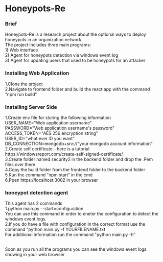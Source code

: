 # Honeypots-Re

<h3>Brief<br/></h3>
Honeypots-Re is a research project about the optional ways to deploy honeypots in an organization network.<br/>
The project includes three main programs:<br/>
1) Web interface<br/>
2) Agent for honeypots detection via windows event log<br/>
3) Agent for updating users that used to be honeypots for an attacker<br/>


<h3>Installing Web Application<br/></h3>
1.Clone the project <br/>
2.Navigate to frontend folder and build the react app with the command "npm run build"


<h3>Installing Server Side<br/></h3>
1.Create env file for storing the following information<br/>
USER_NAME="Web application username"<br/>
PASSWORD="Web application username's password"<br/>
ACCESS_TOKEN="AES 256 encryption string"<br/>
USER_ID="what ever ID you want"<br/>
DB_CONNECTION=mongodb+srv://"your mongodb account information"<br/>
2.Create self certificate - here is a tutorial: https://windowsreport.com/create-self-signed-certificate/<br/>
3.Create folder named security2 in the backend folder and drop the .Pem files over there<br/>
4.Copy the build folder from the frontend folder to the backend folder<br/>
5.Run the command "npm start" in the cmd<br/>
6.Ppen https://localhost:3002 in your browser


<h3>honeypot detection agent<br/></h3>
This agent has 2 commands<br/>
1.python main.py --start=configuration <br/>
You can use this command in order to eneter the configuration to detect the windows event logs.<br/>
2.If you do have a file with configuration in the correct format use the command "python main.py -f YOURFILENAME.txt<br/>
For additional information run the command "python main.py -h"<br/><br/>

Soon as you run all the programs you can see the windows event logs showing in your web browser
